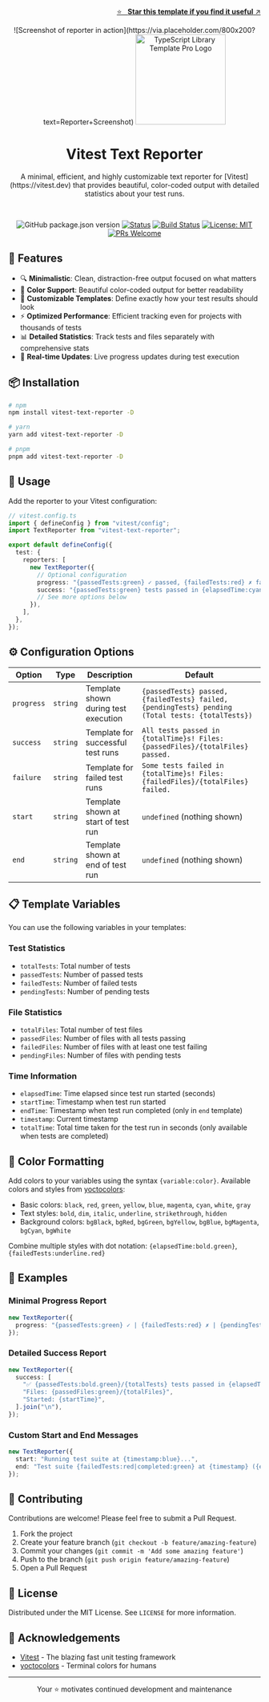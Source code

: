 <br /><!-- markdownlint-disable-line -->

<p align="right">
  <a href="https://github.com/fvena/vitest-text-reporter">
    ⭐ &nbsp;&nbsp;<strong>Star this template if you find it useful</strong> ↗️
  </a>
</p>

<p align="center">
  ![Screenshot of reporter in action](https://via.placeholder.com/800x200?text=Reporter+Screenshot)

  <img src="https://raw.githubusercontent.com/fvena/vitest-text-reporter/main/docs/public/logo.png" alt="TypeScript Library Template Pro Logo" width="180"/>

  <h1 align="center">Vitest Text Reporter</h1>
  <div align="center">A minimal, efficient, and highly customizable text reporter for [Vitest](https://vitest.dev) that provides beautiful, color-coded output with detailed statistics about your test runs.</div>
</p>

<br/>

<div align="center">

<!-- markdownlint-disable MD042 -->

![GitHub package.json version](https://img.shields.io/github/package-json/v/fvena/vitest-text-reporter)
[![Status](https://img.shields.io/badge/status-active-success.svg)]()
[![Build Status](https://github.com/fvena/vitest-text-reporter/workflows/CI%2FCD/badge.svg)]()
[![License: MIT](https://img.shields.io/badge/License-MIT-yellow.svg)](https://opensource.org/licenses/MIT)
[![PRs Welcome](https://img.shields.io/badge/PRs-welcome-brightgreen.svg)](http://makeapullrequest.com)

<!-- markdownlint-enable MD042 -->

</div>

## 🚀 Features

- 🔍 **Minimalistic**: Clean, distraction-free output focused on what matters
- 🎨 **Color Support**: Beautiful color-coded output for better readability
- 📝 **Customizable Templates**: Define exactly how your test results should look
- ⚡ **Optimized Performance**: Efficient tracking even for projects with thousands of tests
- 📊 **Detailed Statistics**: Track tests and files separately with comprehensive stats
- 🔄 **Real-time Updates**: Live progress updates during test execution

## 📦 Installation

```bash
# npm
npm install vitest-text-reporter -D

# yarn
yarn add vitest-text-reporter -D

# pnpm
pnpm add vitest-text-reporter -D
```

## 🔧 Usage

Add the reporter to your Vitest configuration:

```ts
// vitest.config.ts
import { defineConfig } from "vitest/config";
import TextReporter from "vitest-text-reporter";

export default defineConfig({
  test: {
    reporters: [
      new TextReporter({
        // Optional configuration
        progress: "{passedTests:green} ✓ passed, {failedTests:red} ✗ failed",
        success: "{passedTests:green} tests passed in {elapsedTime:cyan}s",
        // See more options below
      }),
    ],
  },
});
```

## ⚙️ Configuration Options

| Option     | Type     | Description                          | Default                                                                                          |
| ---------- | -------- | ------------------------------------ | ------------------------------------------------------------------------------------------------ |
| `progress` | `string` | Template shown during test execution | `{passedTests} passed, {failedTests} failed, {pendingTests} pending (Total tests: {totalTests})` |
| `success`  | `string` | Template for successful test runs    | `All tests passed in {totalTime}s! Files: {passedFiles}/{totalFiles} passed.`                    |
| `failure`  | `string` | Template for failed test runs        | `Some tests failed in {totalTime}s! Files: {failedFiles}/{totalFiles} failed.`                   |
| `start`    | `string` | Template shown at start of test run  | `undefined` (nothing shown)                                                                      |
| `end`      | `string` | Template shown at end of test run    | `undefined` (nothing shown)                                                                      |

## 📋 Template Variables

You can use the following variables in your templates:

### Test Statistics

- `totalTests`: Total number of tests
- `passedTests`: Number of passed tests
- `failedTests`: Number of failed tests
- `pendingTests`: Number of pending tests

### File Statistics

- `totalFiles`: Total number of test files
- `passedFiles`: Number of files with all tests passing
- `failedFiles`: Number of files with at least one test failing
- `pendingFiles`: Number of files with pending tests

### Time Information

- `elapsedTime`: Time elapsed since test run started (seconds)
- `startTime`: Timestamp when test run started
- `endTime`: Timestamp when test run completed (only in `end` template)
- `timestamp`: Current timestamp
- `totalTime`: Total time taken for the test run in seconds (only available when tests are completed)

## 🎨 Color Formatting

Add colors to your variables using the syntax `{variable:color}`. Available colors and styles from [yoctocolors](https://github.com/sindresorhus/yoctocolors):

- Basic colors: `black`, `red`, `green`, `yellow`, `blue`, `magenta`, `cyan`, `white`, `gray`
- Text styles: `bold`, `dim`, `italic`, `underline`, `strikethrough`, `hidden`
- Background colors: `bgBlack`, `bgRed`, `bgGreen`, `bgYellow`, `bgBlue`, `bgMagenta`, `bgCyan`, `bgWhite`

Combine multiple styles with dot notation: `{elapsedTime:bold.green}`, `{failedTests:underline.red}`

## 🧪 Examples

### Minimal Progress Report

```ts
new TextReporter({
  progress: "{passedTests:green} ✓ | {failedTests:red} ✗ | {pendingTests:yellow} ?",
});
```

### Detailed Success Report

```ts
new TextReporter({
  success: [
    "✅ {passedTests:bold.green}/{totalTests} tests passed in {elapsedTime:blue}s",
    "Files: {passedFiles:green}/{totalFiles}",
    "Started: {startTime}",
  ].join("\n"),
});
```

### Custom Start and End Messages

```ts
new TextReporter({
  start: "Running test suite at {timestamp:blue}...",
  end: "Test suite {failedTests:red|completed:green} at {timestamp} ({elapsedTime:bold}s)",
});
```

## 🤝 Contributing

Contributions are welcome! Please feel free to submit a Pull Request.

1. Fork the project
2. Create your feature branch (`git checkout -b feature/amazing-feature`)
3. Commit your changes (`git commit -m 'Add some amazing feature'`)
4. Push to the branch (`git push origin feature/amazing-feature`)
5. Open a Pull Request

## 📜 License

Distributed under the MIT License. See `LICENSE` for more information.

## 🙏 Acknowledgements

- [Vitest](https://vitest.dev) - The blazing fast unit testing framework
- [yoctocolors](https://github.com/sindresorhus/yoctocolors) - Terminal colors for humans

---

<p align="center">
  Your ⭐ motivates continued development and maintenance
</p>
